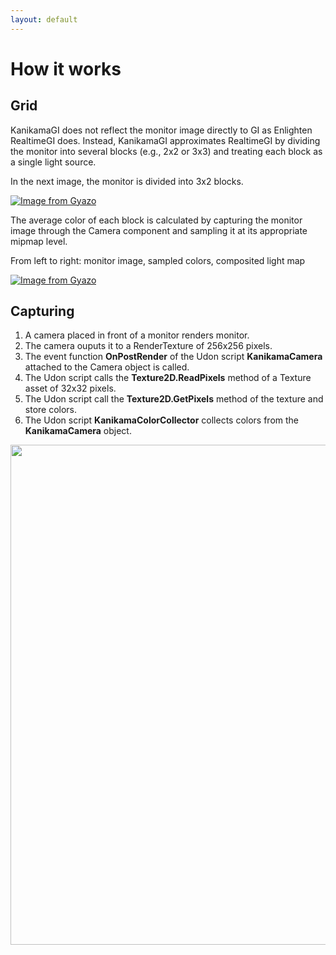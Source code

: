 ```yaml
---
layout: default
---
```


# How it works

## Grid

KanikamaGI does not reflect the monitor image directly to GI as Enlighten RealtimeGI does.
Instead, KanikamaGI approximates RealtimeGI by dividing the monitor into several blocks (e.g., 2x2 or 3x3) and treating each block as a single light source.

In the next image, the monitor is divided into 3x2 blocks.

[![Image from Gyazo](https://i.gyazo.com/7f4519232a64f27c6190dd413f5540b8.gif)](https://gyazo.com/7f4519232a64f27c6190dd413f5540b8) 


The average color of each block is calculated by capturing the monitor image through the Camera component and sampling it at its appropriate mipmap level.


From left to right: monitor image, sampled colors, composited light map

[![Image from Gyazo](https://i.gyazo.com/b05fed27fe246479c1dd9a8ed0c8a2b0.gif)](https://gyazo.com/b05fed27fe246479c1dd9a8ed0c8a2b0)


## Capturing

1. A camera placed in front of a monitor renders monitor.
2. The camera ouputs it to a RenderTexture of 256x256 pixels.
3. The event function **OnPostRender** of the Udon script **KanikamaCamera** attached to the Camera object is called.
4. The Udon script calls the **Texture2D.ReadPixels** method of a Texture asset of 32x32 pixels.
5. The Udon script call the **Texture2D.GetPixels** method of the texture and store colors.
6. The Udon script **KanikamaColorCollector** collects colors from the **KanikamaCamera** object.

<img src="https://i.gyazo.com/a5cc9c8b1a11238dd926f234dab2070b.png" width="800">
